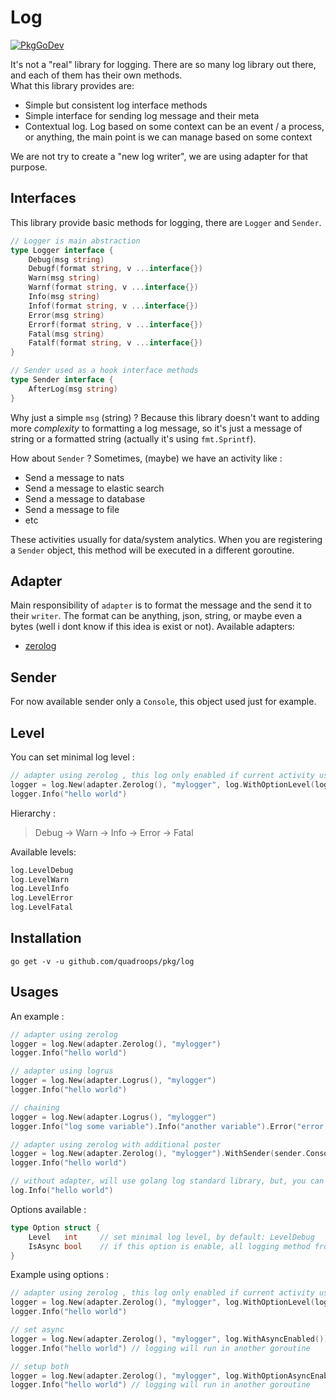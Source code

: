 # Log

[![PkgGoDev](https://pkg.go.dev/badge/github.com/quadroops/pkg/log)](https://pkg.go.dev/github.com/quadroops/pkg/log)

It's not a "real" library for logging.  There are so many log library out there, and each of them has their own methods.  
What this library provides are:

- Simple but consistent log interface methods
- Simple interface for sending log message and their meta 
- Contextual log.  Log based on some context can be an event / a process, or anything, the main point is we can manage based on some context

We are not try to create a "new log writer", we are using adapter for that purpose.

## Interfaces

This library provide basic methods for logging, there are `Logger` and `Sender`. 

```go
// Logger is main abstraction
type Logger interface {
    Debug(msg string)
    Debugf(format string, v ...interface{})
    Warn(msg string)
    Warnf(format string, v ...interface{})
    Info(msg string)
    Infof(format string, v ...interface{})
    Error(msg string)
    Errorf(format string, v ...interface{})
    Fatal(msg string)
    Fatalf(format string, v ...interface{})
}

// Sender used as a hook interface methods
type Sender interface {
    AfterLog(msg string)
} 

```

Why just a simple `msg` (string) ? Because this library doesn't want to adding more _complexity_ to formatting a log message, so it's just a message of string
or a formatted string (actually it's using `fmt.Sprintf`). 

How about `Sender` ? Sometimes, (maybe) we have an activity like : 

- Send a message to nats 
- Send a message to elastic search
- Send a message to database
- Send a message to file
- etc

These activities usually for data/system analytics.  When you are registering a `Sender` object, this method will be executed in a different goroutine.

## Adapter

Main responsibility of `adapter` is to format the message and the send it to their `writer`.  The format can be anything, json, string, or maybe even a bytes (well i dont know if this idea is exist or not).  Available adapters:

- [zerolog](https://github.com/rs/zerolog)

## Sender

For now available sender only a `Console`, this object used just for example.

## Level

You can set minimal log level : 

```go
// adapter using zerolog , this log only enabled if current activity using Info
logger = log.New(adapter.Zerolog(), "mylogger", log.WithOptionLevel(log.LevelInfo))
logger.Info("hello world")
```

Hierarchy :

> Debug -> Warn -> Info -> Error -> Fatal 

Available levels:

```go
log.LevelDebug
log.LevelWarn
log.LevelInfo
log.LevelError
log.LevelFatal
```

## Installation

```
go get -v -u github.com/quadroops/pkg/log
```

## Usages

An example :

```go
// adapter using zerolog 
logger = log.New(adapter.Zerolog(), "mylogger")
logger.Info("hello world")

// adapter using logrus
logger = log.New(adapter.Logrus(), "mylogger")
logger.Info("hello world")

// chaining
logger = log.New(adapter.Logrus(), "mylogger")
logger.Info("log some variable").Info("another variable").Error("error here")

// adapter using zerolog with additional poster
logger = log.New(adapter.Zerolog(), "mylogger").WithSender(sender.Console())
logger.Info("hello world")

// without adapter, will use golang log standard library, but, you can't use `Sender`
log.Info("hello world")
```

Options available :

```go
type Option struct {
    Level   int     // set minimal log level, by default: LevelDebug
    IsAsync bool    // if this option is enable, all logging method from an adapter will run in another goroutines, by default: false
}
```

Example using options :

```go
// adapter using zerolog , this log only enabled if current activity using Info
logger = log.New(adapter.Zerolog(), "mylogger", log.WithOptionLevel(log.LevelInfo))
logger.Info("hello world")

// set async
logger = log.New(adapter.Zerolog(), "mylogger", log.WithAsyncEnabled())
logger.Info("hello world") // logging will run in another goroutine 

// setup both
logger = log.New(adapter.Zerolog(), "mylogger", log.WithOptionAsyncEnabled(), log.WithOptionLevel(log.LevelInfo))
logger.Info("hello world") // logging will run in another goroutine 
```
